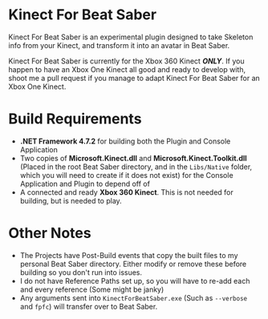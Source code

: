 # Kinect For Beat Saber
Kinect For Beat Saber is an experimental plugin designed to take Skeleton info from your Kinect, and transform it into an avatar in Beat Saber.

Kinect For Beat Saber is currently for the Xbox 360 Kinect ***ONLY***. If you happen to have an Xbox One Kinect all good and ready to develop with, shoot me a pull request if you manage to adapt Kinect For Beat Saber for an Xbox One Kinect.

# Build Requirements
* **.NET Framework 4.7.2** for building both the Plugin and Console Application
* Two copies of **Microsoft.Kinect.dll** and **Microsoft.Kinect.Toolkit.dll** (Placed in the root Beat Saber directory, and in the `Libs/Native` folder, which you will need to create if it does not exist) for the Console Application and Plugin to depend off of
* A connected and ready **Xbox 360 Kinect**. This is not needed for building, but is needed to play.

# Other Notes
* The Projects have Post-Build events that copy the built files to my personal Beat Saber directory. Either modify or remove these before building so you don't run into issues.
* I do not have Reference Paths set up, so you will have to re-add each and every reference (Some might be janky)
* Any arguments sent into `KinectForBeatSaber.exe` (Such as `--verbose` and `fpfc`) will transfer over to Beat Saber.
